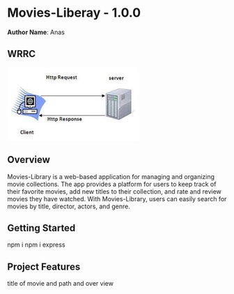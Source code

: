 # Movies-Liberay - 1.0.0
**Author Name**: Anas

## WRRC
![WRRC](images.jpeg)

## Overview
Movies-Library is a web-based application for managing and organizing movie collections. The app provides a platform for users to keep track of their favorite movies, add new titles to their collection, and rate and review movies they have watched. With Movies-Library, users can easily search for movies by title, director, actors, and genre.
## Getting Started
npm i
npm i express

## Project Features
title of movie and path and over view